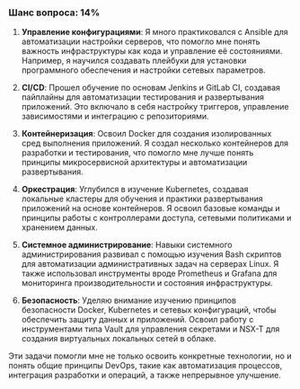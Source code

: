 ### Шанс вопроса: 14%

1. **Управление конфигурациями**: Я много практиковался с Ansible для автоматизации настройки серверов, что помогло мне понять важность инфраструктуры как кода и управление её состояниями. Например, я научился создавать плейбуки для установки программного обеспечения и настройки сетевых параметров.

2. **CI/CD**: Прошел обучение по основам Jenkins и GitLab CI, создавая пайплайны для автоматизации тестирования и развертывания приложений. Это включало в себя настройку триггеров, управление зависимостями и интеграцию с репозиториями.

3. **Контейнеризация**: Освоил Docker для создания изолированных сред выполнения приложений. Я создал несколько контейнеров для разработки и тестирования, что помогло мне лучше понять принципы микросервисной архитектуры и автоматизации развертывания.

4. **Оркестрация**: Углубился в изучение Kubernetes, создавая локальные кластеры для обучения и практики развертывания приложений на основе контейнеров. Я освоил базовые команды и принципы работы с контроллерами доступа, сетевыми политиками и хранением данных.

5. **Системное администрирование**: Навыки системного администрирования развивал с помощью изучения Bash скриптов для автоматизации административных задач на серверах Linux. Я также использовал инструменты вроде Prometheus и Grafana для мониторинга производительности и состояния инфраструктуры.

6. **Безопасность**: Уделяю внимание изучению принципов безопасности Docker, Kubernetes и сетевых конфигураций, чтобы обеспечить защиту данных и приложений. Освоил работу с инструментами типа Vault для управления секретами и NSX-T для создания виртуальных локальных сетей в облаке.

Эти задачи помогли мне не только освоить конкретные технологии, но и понять общие принципы DevOps, такие как автоматизация процессов, интеграция разработки и операций, а также непрерывное улучшение.